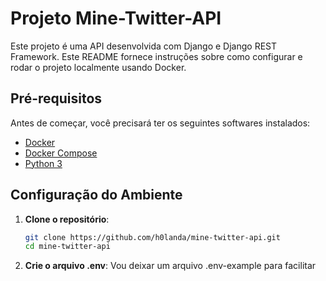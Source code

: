 # Projeto Mine-Twitter-API

Este projeto é uma API desenvolvida com Django e Django REST Framework. Este README fornece instruções sobre como configurar e rodar o projeto localmente usando Docker.

## Pré-requisitos

Antes de começar, você precisará ter os seguintes softwares instalados:

- [Docker](https://www.docker.com/get-started)
- [Docker Compose](https://docs.docker.com/compose/install/)
- [Python 3](https://python.org.br/instalacao-windows/)

## Configuração do Ambiente

1. **Clone o repositório**:

   ```bash
   git clone https://github.com/h0landa/mine-twitter-api.git
   cd mine-twitter-api
2. **Crie o arquivo .env**:
   Vou deixar um arquivo .env-example para facilitar
